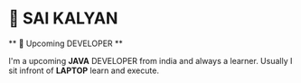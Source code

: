 # 👋 SAI KALYAN
** 👀 Upcoming DEVELOPER **

I'm a upcoming **JAVA** DEVELOPER from india and always a learner. Usually I sit infront of **LAPTOP** learn and execute.

<!---
Saikalyan11/Saikalyan11 is a ✨ special ✨ repository because its `README.md` (this file) appears on your GitHub profile.
You can click the Preview link to take a look at your changes.
--->
